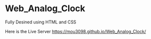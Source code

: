 # Web_Analog_Clock
Fully Desined using HTML and CSS

Here is the Live Server
https://mou3098.github.io/Web_Analog_Clock/

